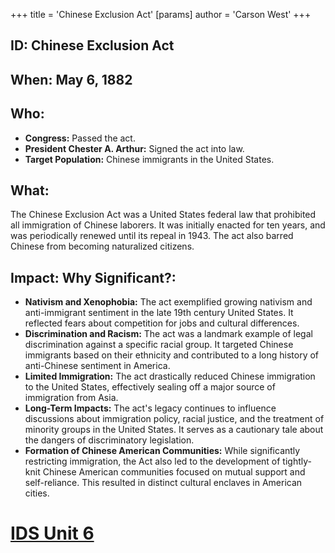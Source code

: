 +++
 title = 'Chinese Exclusion Act'
[params]
	author = 'Carson West'
+++
## ID: Chinese Exclusion Act

## When: May 6, 1882

## Who: 
* **Congress:** Passed the act.  
* **President Chester A. Arthur:** Signed the act into law.
* **Target Population:** Chinese immigrants in the United States.

## What: 
The Chinese Exclusion Act was a United States federal law that prohibited all immigration of Chinese laborers.  It was initially enacted for ten years, and was periodically renewed until its repeal in 1943.  The act also barred Chinese from becoming naturalized citizens.

## Impact: Why Significant?:
* **Nativism and Xenophobia:** The act exemplified growing nativism and anti-immigrant sentiment in the late 19th century United States.  It reflected fears about competition for jobs and cultural differences.
* **Discrimination and Racism:** The act was a landmark example of legal discrimination against a specific racial group.  It targeted Chinese immigrants based on their ethnicity and contributed to a long history of anti-Chinese sentiment in America.
* **Limited Immigration:** The act drastically reduced Chinese immigration to the United States, effectively sealing off a major source of immigration from Asia.
* **Long-Term Impacts:** The act's legacy continues to influence discussions about immigration policy, racial justice, and the treatment of minority groups in the United States.  It serves as a cautionary tale about the dangers of discriminatory legislation.
* **Formation of Chinese American Communities:** While significantly restricting immigration, the Act also led to the development of tightly-knit Chinese American communities focused on mutual support and self-reliance.  This resulted in distinct cultural enclaves in American cities.


# [IDS Unit 6](./../ids-unit-6/)